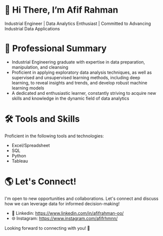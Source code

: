 # 👋 Hi There, I’m Afif Rahman
Industrial Engineer | Data Analytics Enthusiast | Committed to Advancing Industrial Data Applications

# 💼 Professional Summary
- Industrial Engineering graduate with expertise in data preparation, manipulation, and cleansing
- Proficient in applying exploratory data analysis techniques, as well as supervised and unsupervised learning methods, including deep learning, to reveal insights and trends, and develop robust machine learning models
- A dedicated and enthusiastic learner, constantly striving to acquire new skills and knowledge in the dynamic field of data analytics

# 🛠️ Tools and Skills
Proficient in the following tools and technologies:

- Excel/Spreadsheet
- SQL
- Python
- Tableau

# 🌎 Let's Connect!
I'm open to new opportunities and collaborations. Let's connect and discuss how we can leverage data for informed decision-making!

- 💼 Linkedin: https://www.linkedin.com/in/afifrahman-oo/
- 🌐 Instagram: https://www.instagram.com/afifrhmnn/

Looking forward to connecting with you! 🌟

